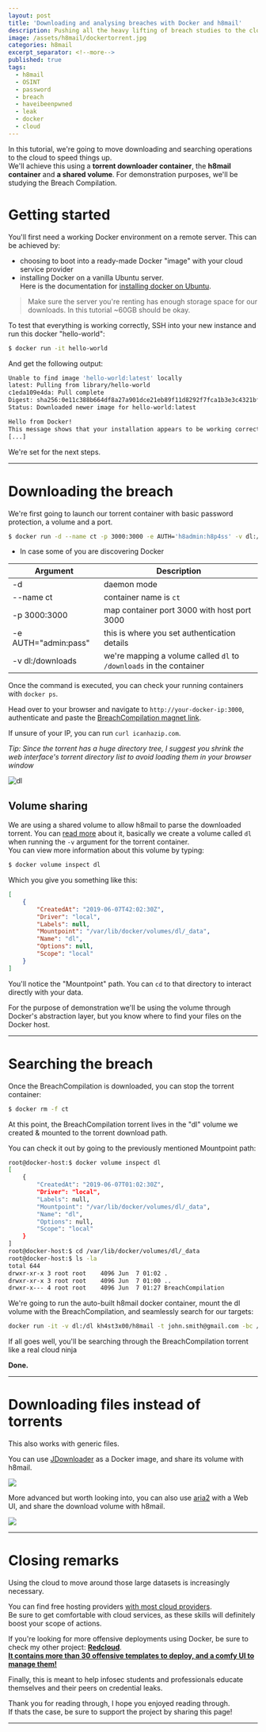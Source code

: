 ```yaml
---
layout: post
title: 'Downloading and analysing breaches with Docker and h8mail'
description: Pushing all the heavy lifting of breach studies to the cloud
image: /assets/h8mail/dockertorrent.jpg
categories: h8mail
excerpt_separator: <!--more-->
published: true
tags:
  - h8mail
  - OSINT
  - password
  - breach
  - haveibeenpwned
  - leak
  - docker
  - cloud
---
```


In this tutorial, we're going to move downloading and searching operations to the cloud to speed things up.  
We'll achieve this using a **torrent downloader container**, the **h8mail container** and **a shared volume**. For demonstration purposes, we'll be studying the Breach Compilation.

<!--more-->

# Getting started

You'll first need a working Docker environment on a remote server. This can be achieved by:
*  choosing to boot into a ready-made Docker "image" with your cloud service provider
*  installing Docker on a vanilla Ubuntu server.    
Here is the documentation for [installing docker on Ubuntu](https://docs.docker.com/install/linux/docker-ce/ubuntu/).  

> Make sure the server you're renting has enough storage space for our downloads. In this tutorial ~60GB should be okay.

To test that everything is working correctly, SSH into your new instance and run this docker "hello-world":


```bash
$ docker run -it hello-world
```

And get the following output:
```bash
Unable to find image 'hello-world:latest' locally
latest: Pulling from library/hello-world
c1eda109e4da: Pull complete 
Digest: sha256:0e11c388b664df8a27a901dce21eb89f11d8292f7fca1b3e3c4321bf7897bffe
Status: Downloaded newer image for hello-world:latest

Hello from Docker!
This message shows that your installation appears to be working correctly.
[...]
```

We're set for the next steps.


----

# Downloading the breach


We're first going to launch our torrent container with basic password protection, a volume and a port.

```bash
$ docker run -d --name ct -p 3000:3000 -e AUTH='h8admin:h8p4ss' -v dl:/downloads jpillora/cloud-torrent
```

* In case some of you are discovering Docker

| Argument | Description|
|--|--|
|-d|daemon mode|
|--name ct | container name is `ct`|
|-p 3000:3000| map container port 3000 with host port 3000|
|-e AUTH="admin:pass"| this is where you set authentication details|
|-v dl:/downloads|we're mapping a volume called `dl` to `/downloads` in the container|

Once the command is executed, you can check your running containers with `docker ps`.  

Head over to your browser and navigate to `http://your-docker-ip:3000`, authenticate and paste the [BreachCompilation magnet link](https://gist.github.com/scottlinux/9a3b11257ac575e4f71de811322ce6b3#gistcomment-2298792).  

If unsure of your IP, you can run `curl icanhazip.com`.  

*Tip: Since the torrent has a huge directory tree, I suggest you shrink the web interface's torrent directory list to avoid loading them in your browser window*

![dl](https://i.postimg.cc/PNnJ8QJB/screely-1559870254049.png)


## Volume sharing

We are using a shared volume to allow h8mail to parse the downloaded torrent. You can [read more](https://www.digitalocean.com/community/tutorials/how-to-share-data-between-docker-containers) about it, basically we create a volume called `dl` when running the `-v` argument for the torrent container.  
You can view more information about this volume by typing:  
```bash
$ docker volume inspect dl 
```

Which you give you something like this:  
```json
[
    {
        "CreatedAt": "2019-06-07T42:02:30Z",
        "Driver": "local",
        "Labels": null,
        "Mountpoint": "/var/lib/docker/volumes/dl/_data",
        "Name": "dl",
        "Options": null,
        "Scope": "local"
    }
]
```


You'll notice the "Mountpoint" path. You can `cd` to that directory to interact directly with your data.  

For the purpose of demonstration we'll be using the volume through Docker's abstraction layer, but you know where to find your files on the Docker host.


----

# Searching the breach

Once the BreachCompilation is downloaded, you can stop the torrent container:  
```bash
$ docker rm -f ct
```

At this point, the BreachCompilation torrent lives in the "dl" volume we created & mounted to the torrent download path.  

You can check it out by going to the previously mentioned Mountpoint path:

```bash
root@docker-host:$ docker volume inspect dl
[
    {
        "CreatedAt": "2019-06-07T01:02:30Z",
        "Driver": "local",
        "Labels": null,
        "Mountpoint": "/var/lib/docker/volumes/dl/_data",
        "Name": "dl",
        "Options": null,
        "Scope": "local"
    }
]
root@docker-host:$ cd /var/lib/docker/volumes/dl/_data
root@docker-host:$ ls -la
total 644
drwxr-xr-x 3 root root    4096 Jun  7 01:02 .
drwxr-xr-x 3 root root    4096 Jun  7 01:00 ..
drwxr-x--- 4 root root    4096 Jun  7 01:27 BreachCompilation

```

We're going to run the auto-built h8mail docker container, mount the dl volume with the BreachCompilation, and seamlessly search for our targets:

```bash
docker run -it -v dl:/dl kh4st3x00/h8mail -t john.smith@gmail.com -bc /dl/BreachCompilation/ -sk
```

If all goes well, you'll be searching through the BreachCompilation torrent like a real cloud ninja


**Done.**

----

# Downloading files instead of torrents

This also works with generic files.  

You can use [JDownloader](https://hub.docker.com/r/jlesage/jdownloader-2/#quick-start) as a Docker image, and share its volume with h8mail.

![](https://i.postimg.cc/d075wfdF/DM6-NGm-OU8-AANf-Zu.png)

More advanced but worth looking into, you can also use [aria2](https://github.com/abcminiuser/docker-aria2-with-webui) with a Web UI, and share the download volume with h8mail.  

![](https://raw.githubusercontent.com/mayswind/AriaNg-WebSite/master/screenshots/desktop.png)


----

# Closing remarks

Using the cloud to move around those large datasets is increasingly necessary.  

You can find free hosting providers [with most cloud providers](https://github.com/ripienaar/free-for-dev#major-cloud-providers).  
Be sure to get comfortable with cloud services, as these skills will definitely boost your scope of actions.  

If you're looking for more offensive deployments using Docker, be sure to check my other project: [**Redcloud**](https://github.com/khast3x/Redcloud).  
[**It contains more than 30 offensive templates to deploy, and a comfy UI to manage them!**](https://github.com/khast3x/Redcloud)

Finally, this is meant to help infosec students and professionals educate themselves and their peers on credential leaks.  

Thank you for reading through, I hope you enjoyed reading through.  
If thats the case, be sure to support the project by sharing this page!

----
